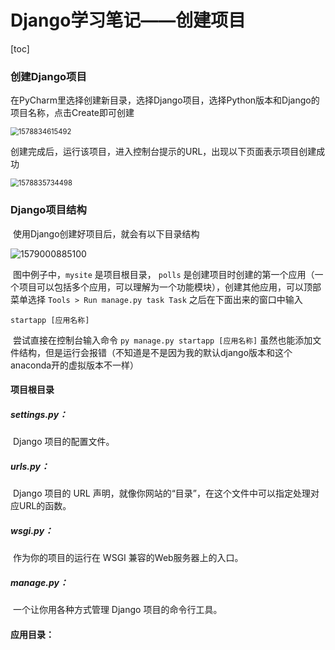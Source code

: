 # Django学习笔记——创建项目

[toc]

### 创建Django项目

在PyCharm里选择创建新目录，选择Django项目，选择Python版本和Django的项目名称，点击Create即可创建

<img src="C:\Users\10378\AppData\Roaming\Typora\typora-user-images\1578834615492.png" alt="1578834615492" style="zoom: 80%;" />

​		创建完成后，运行该项目，进入控制台提示的URL，出现以下页面表示项目创建成功

<img src="C:\Users\10378\AppData\Roaming\Typora\typora-user-images\1578835734498.png" alt="1578835734498" style="zoom:80%;" />



### Django项目结构

​		使用Django创建好项目后，就会有以下目录结构

![1579000885100](C:\Users\10378\AppData\Roaming\Typora\typora-user-images\1579000885100.png)

​		图中例子中，`mysite` 是项目根目录， `polls` 是创建项目时创建的第一个应用（一个项目可以包括多个应用，可以理解为一个功能模块），创建其他应用，可以顶部菜单选择 `Tools > Run manage.py task Task` 之后在下面出来的窗口中输入

```
startapp [应用名称]
```

​		尝试直接在控制台输入命令 `py manage.py startapp [应用名称]`  虽然也能添加文件结构，但是运行会报错（不知道是不是因为我的默认django版本和这个anaconda开的虚拟版本不一样）

#### 项目根目录

##### settings.py：

​		Django 项目的配置文件。

##### urls.py：

​		 Django 项目的 URL 声明，就像你网站的“目录”，在这个文件中可以指定处理对应URL的函数。

##### wsgi.py：

​		作为你的项目的运行在 WSGI 兼容的Web服务器上的入口。

##### manage.py：

​		 一个让你用各种方式管理 Django 项目的命令行工具。

#### 应用目录：

